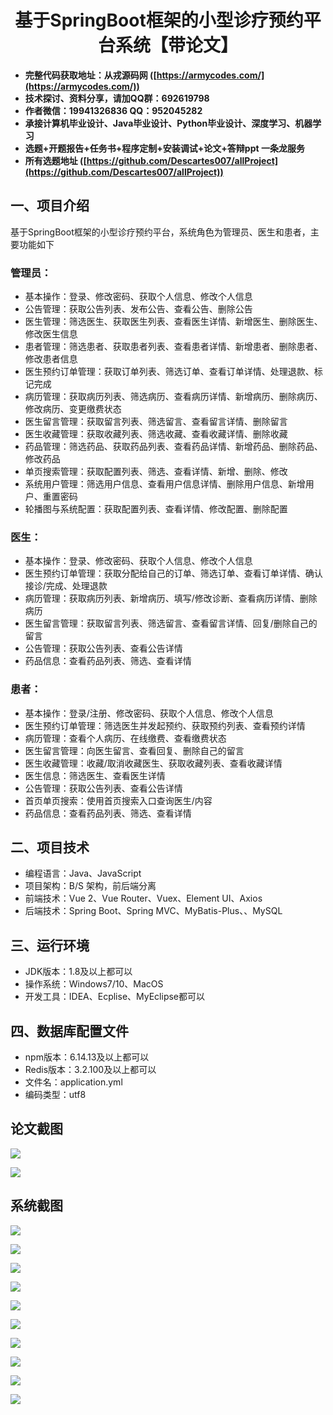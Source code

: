 ﻿<h1 align="center">基于SpringBoot框架的小型诊疗预约平台系统【带论文】</h1></p>

- <b>完整代码获取地址：从戎源码网 ([https://armycodes.com/](https://armycodes.com/))</b>
- <b>技术探讨、资料分享，请加QQ群：692619798</b>
- <b>作者微信：19941326836  QQ：952045282</b>
- <b>承接计算机毕业设计、Java毕业设计、Python毕业设计、深度学习、机器学习</b>
- <b>选题+开题报告+任务书+程序定制+安装调试+论文+答辩ppt 一条龙服务</b>
- <b>所有选题地址 ([https://github.com/Descartes007/allProject](https://github.com/Descartes007/allProject)) </b>

## 一、项目介绍

基于SpringBoot框架的小型诊疗预约平台，系统角色为管理员、医生和患者，主要功能如下
### 管理员：
- 基本操作：登录、修改密码、获取个人信息、修改个人信息
- 公告管理：获取公告列表、发布公告、查看公告、删除公告
- 医生管理：筛选医生、获取医生列表、查看医生详情、新增医生、删除医生、修改医生信息
- 患者管理：筛选患者、获取患者列表、查看患者详情、新增患者、删除患者、修改患者信息
- 医生预约订单管理：获取订单列表、筛选订单、查看订单详情、处理退款、标记完成
- 病历管理：获取病历列表、筛选病历、查看病历详情、新增病历、删除病历、修改病历、变更缴费状态
- 医生留言管理：获取留言列表、筛选留言、查看留言详情、删除留言
- 医生收藏管理：获取收藏列表、筛选收藏、查看收藏详情、删除收藏
- 药品管理：筛选药品、获取药品列表、查看药品详情、新增药品、删除药品、修改药品
- 单页搜索管理：获取配置列表、筛选、查看详情、新增、删除、修改
- 系统用户管理：筛选用户信息、查看用户信息详情、删除用户信息、新增用户、重置密码
- 轮播图与系统配置：获取配置列表、查看详情、修改配置、删除配置
### 医生：
- 基本操作：登录、修改密码、获取个人信息、修改个人信息
- 医生预约订单管理：获取分配给自己的订单、筛选订单、查看订单详情、确认接诊/完成、处理退款
- 病历管理：获取病历列表、新增病历、填写/修改诊断、查看病历详情、删除病历
- 医生留言管理：获取留言列表、筛选留言、查看留言详情、回复/删除自己的留言
- 公告管理：获取公告列表、查看公告详情
- 药品信息：查看药品列表、筛选、查看详情
### 患者：
- 基本操作：登录/注册、修改密码、获取个人信息、修改个人信息
- 医生预约订单管理：筛选医生并发起预约、获取预约列表、查看预约详情
- 病历管理：查看个人病历、在线缴费、查看缴费状态
- 医生留言管理：向医生留言、查看回复、删除自己的留言
- 医生收藏管理：收藏/取消收藏医生、获取收藏列表、查看收藏详情
- 医生信息：筛选医生、查看医生详情
- 公告管理：获取公告列表、查看公告详情
- 首页单页搜索：使用首页搜索入口查询医生/内容
- 药品信息：查看药品列表、筛选、查看详情

## 二、项目技术

- 编程语言：Java、JavaScript
- 项目架构：B/S 架构，前后端分离
- 前端技术：Vue 2、Vue Router、Vuex、Element UI、Axios
- 后端技术：Spring Boot、Spring MVC、MyBatis-Plus、、MySQL


## 三、运行环境

- JDK版本：1.8及以上都可以
- 操作系统：Windows7/10、MacOS
- 开发工具：IDEA、Ecplise、MyEclipse都可以

## 四、数据库配置文件

- npm版本：6.14.13及以上都可以
- Redis版本：3.2.100及以上都可以
- 文件名：application.yml
- 编码类型：utf8

## 论文截图

![](screenshot/1.png)

![](screenshot/2.png)

## 系统截图

![](screenshot/3.png)

![](screenshot/4.png)

![](screenshot/5.png)

![](screenshot/6.png)

![](screenshot/7.png)

![](screenshot/8.png)

![](screenshot/9.png)

![](screenshot/10.png)

![](screenshot/11.png)

![](screenshot/12.png)
